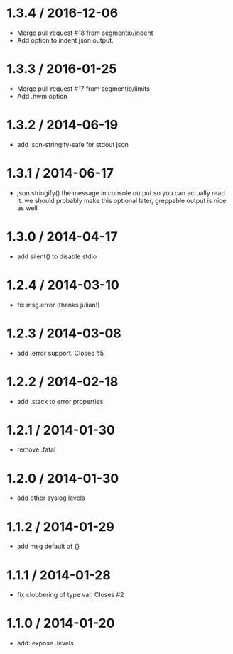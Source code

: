 
1.3.4 / 2016-12-06
==================

  * Merge pull request #18 from segmentio/indent
  * Add option to indent json output.

1.3.3 / 2016-01-25
==================

  * Merge pull request #17 from segmentio/limits
  * Add .hwm option


1.3.2 / 2014-06-19
==================

 * add json-stringify-safe for stdout json

1.3.1 / 2014-06-17
==================

 * json.stringify() the message in console output so you can actually read it.
   we should probably make this optional later, greppable output is nice as well

1.3.0 / 2014-04-17
==================

 * add silent() to disable stdio

1.2.4 / 2014-03-10
==================

 * fix msg.error (thanks julian!)

1.2.3 / 2014-03-08
==================

 * add .error support. Closes #5

1.2.2 / 2014-02-18
==================

 * add .stack to error properties

1.2.1 / 2014-01-30
==================

 * remove .fatal

1.2.0 / 2014-01-30
==================

 * add other syslog levels

1.1.2 / 2014-01-29
==================

 * add msg default of {}

1.1.1 / 2014-01-28
==================

 * fix clobbering of type var. Closes #2

1.1.0 / 2014-01-20
==================

 * add: expose .levels
